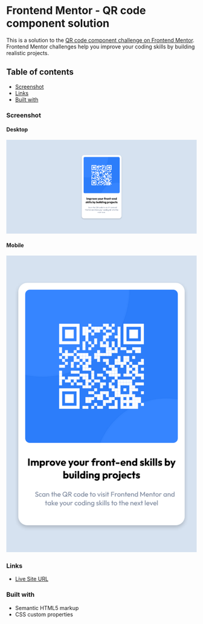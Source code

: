# Frontend Mentor - QR code component solution

This is a solution to the [QR code component challenge on Frontend Mentor](https://www.frontendmentor.io/challenges/qr-code-component-iux_sIO_H). Frontend Mentor challenges help you improve your coding skills by building realistic projects. 

## Table of contents

  - [Screenshot](#screenshot)
  - [Links](#links)
  - [Built with](#built-with)



### Screenshot
#### Desktop
![desktop-design](./design/desktop-design.png)
#### Mobile
![mobile-design](./design/mobile-design.png)

### Links

- [Live Site URL](https://radiant-conkies-73a422.netlify.app/)


### Built with

- Semantic HTML5 markup
- CSS custom properties

